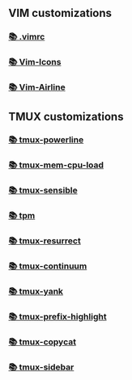 ## VIM customizations

### [📚 .vimrc](https://github.com/amix/vimrc)
### [📚 Vim-Icons](https://github.com/ryanoasis/vim-devicons)
### [📚 Vim-Airline](https://github.com/vim-airline/vim-airline)

## TMUX customizations

### [📚 tmux-powerline](https://github.com/erikw/tmux-powerline)
### [📚 tmux-mem-cpu-load](https://github.com/thewtex/tmux-mem-cpu-load)
### [📚 tmux-sensible](https://github.com/tmux-plugins/tpm/blob/master/docs/sensible.md)
### [📚 tpm](https://github.com/tmux-plugins/tpm)
### [📚 tmux-resurrect](https://github.com/tmux-plugins/tmux-resurrect)
### [📚 tmux-continuum](https://github.com/tmux-plugins/tmux-continuum)
### [📚 tmux-yank](https://github.com/tmux-plugins/tmux-yank)
### [📚 tmux-prefix-highlight](https://github.com/tmux-plugins/tmux-prefix-highlight)
### [📚 tmux-copycat](https://github.com/tmux-plugins/tmux-copycat)
### [📚 tmux-sidebar](https://github.com/tmux-plugins/tmux-sidebar)
